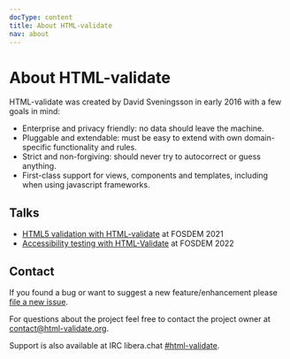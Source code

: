 ```yaml
---
docType: content
title: About HTML-validate
nav: about
---
```


# About HTML-validate

HTML-validate was created by David Sveningsson in early 2016 with a few goals in mind:

- Enterprise and privacy friendly: no data should leave the machine.
- Pluggable and extendable: must be easy to extend with own domain-specific
  functionality and rules.
- Strict and non-forgiving: should never try to autocorrect or guess anything.
- First-class support for views, components and templates, including when using
  javascript frameworks.

## Talks

- [HTML5 validation with HTML-validate](https://video.fosdem.org/2021/D.javascript/html5_validation.webm) at FOSDEM 2021
- [Accessibility testing with HTML-Validate](https://fosdem.org/2022/schedule/event/accessibility_testing_with_html_validate/) at FOSDEM 2022

## Contact

If you found a bug or want to suggest a new feature/enhancement please [file a
new issue](https://gitlab.com/html-validate/html-validate/issues/new).

For questions about the project feel free to contact the project owner at
[contact@html-validate.org](mailto:contact@html-validate.org).

Support is also available at IRC libera.chat [#html-validate](https://kiwiirc.com/client/irc.libera.chat/#html-validate).
